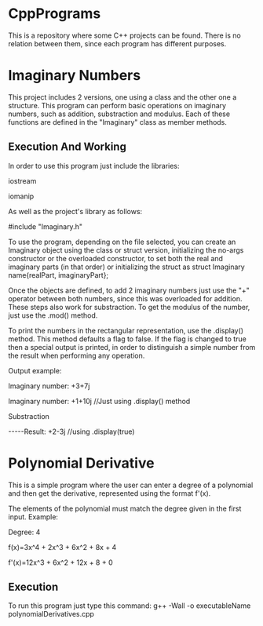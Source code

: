 # CppPrograms
This is a repository where some C++ projects can be found. There is no relation
between them, since each program has different purposes.

# Imaginary Numbers
This project includes 2 versions, one using a class and the other one a structure.
This program can perform basic operations on imaginary numbers, such as addition,
substraction and modulus. Each of these functions are defined in the "Imaginary"
class as member methods. 

## Execution And Working
In order to use this program just include the libraries:

iostream

iomanip

As well as the project's library as follows:

\#include "Imaginary.h"

To use the program, depending on the file selected, you can create an Imaginary object using 
the class or struct version, initializing the no-args constructor
or the overloaded constructor, to set both the real and imaginary parts (in that order) or initializing the struct
as struct Imaginary name{realPart, imaginaryPart};

Once the objects are defined, to add 2 imaginary numbers just use the "+" operator between
both numbers, since this was overloaded for addition. These steps also work for substraction.
To get the modulus of the number, just use the .mod() method.

To print the numbers in the rectangular representation, use the .display() method. This method
defaults a flag to false. If the flag is changed to true then a special output is printed, in order
to distinguish a simple number from the result when performing any operation.

Output example:

Imaginary number: +3+7j

Imaginary number: +1+10j //Just using .display() method

Substraction

-----Result: +2-3j //using .display(true)

# Polynomial Derivative
This is a simple program where the user can enter a degree of a polynomial and 
then get the derivative, represented using the format f'(x). 

The elements of the polynomial must match the degree given in the first input.
Example: 

Degree: 4

f(x)=3x^4 + 2x^3 + 6x^2 + 8x + 4

f'(x)=12x^3 + 6x^2 + 12x + 8 + 0

## Execution
To run this program just type this command:
g++ -Wall -o executableName polynomialDerivatives.cpp

